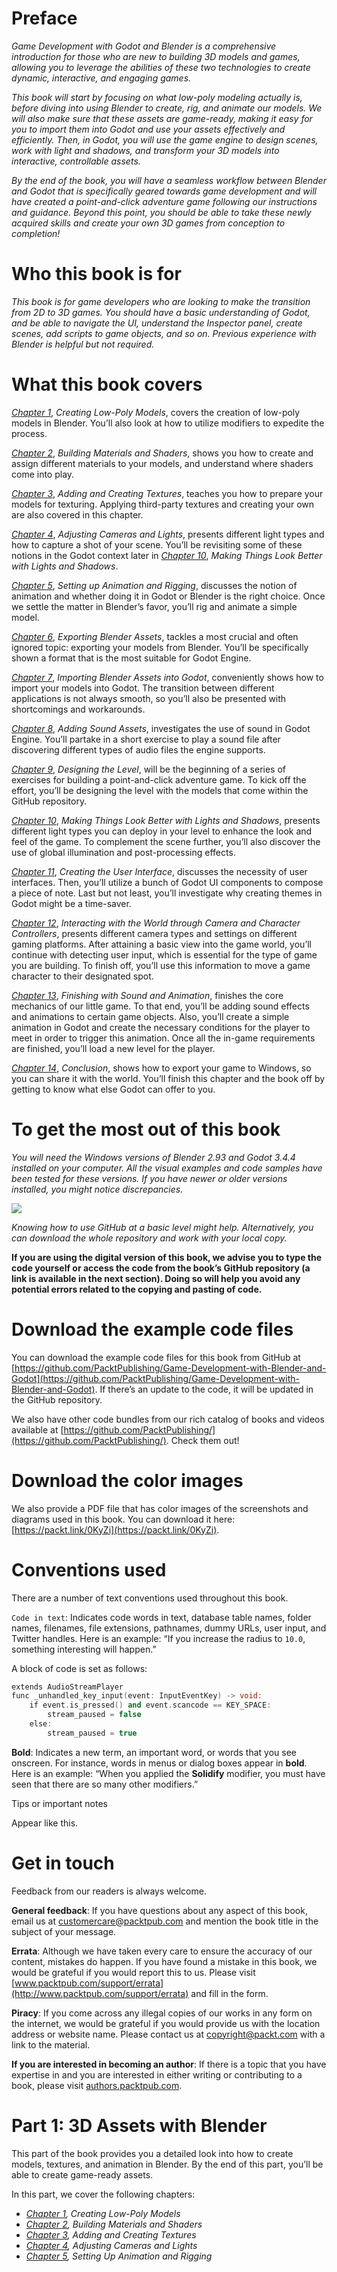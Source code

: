 # Preface

*Game Development with Godot and Blender is a comprehensive introduction for those who are new to building 3D models and games, allowing you to leverage the abilities of these two technologies to create dynamic, interactive, and engaging games.*

*This book will start by focusing on what low-poly modeling actually is, before diving into using Blender to create, rig, and animate our models. We will also make sure that these assets are game-ready, making it easy for you to import them into Godot and use your assets effectively and efficiently. Then, in Godot, you will use the game engine to design scenes, work with light and shadows, and transform your 3D models into interactive, controllable assets.*

*By the end of the book, you will have a seamless workflow between Blender and Godot that is specifically geared towards game development and will have created a point-and-click adventure game following our instructions and guidance. Beyond this point, you should be able to take these newly acquired skills and create your own 3D games from conception to completion!*

# Who this book is for

*This book is for game developers who are looking to make the transition from 2D to 3D games. You should have a basic understanding of Godot, and be able to navigate the UI, understand the Inspector panel, create scenes, add scripts to game objects, and so on. Previous experience with Blender is helpful but not required.*

# What this book covers

[*Chapter 1*](B17473_01.xhtml#_idTextAnchor013), *Creating Low-Poly Models*, covers the creation of low-poly models in Blender. You’ll also look at how to utilize modifiers to expedite the process.

[*Chapter 2*](B17473_02.xhtml#_idTextAnchor032), *Building Materials and Shaders*, shows you how to create and assign different materials to your models, and understand where shaders come into play.

[*Chapter 3*](B17473_03.xhtml#_idTextAnchor042), *Adding and Creating Textures*, teaches you how to prepare your models for texturing. Applying third-party textures and creating your own are also covered in this chapter.

[*Chapter 4*](B17473_04.xhtml#_idTextAnchor060), *Adjusting Cameras and Lights*, presents different light types and how to capture a shot of your scene. You’ll be revisiting some of these notions in the Godot context later in [*Chapter 10*](B17473_10.xhtml#_idTextAnchor165), *Making Things Look Better with Lights and Shadows*.

[*Chapter 5*](B17473_05.xhtml#_idTextAnchor075), *Setting up Animation and Rigging*, discusses the notion of animation and whether doing it in Godot or Blender is the right choice. Once we settle the matter in Blender’s favor, you’ll rig and animate a simple model.

[*Chapter 6*](B17473_06.xhtml#_idTextAnchor092), *Exporting Blender Assets*, tackles a most crucial and often ignored topic: exporting your models from Blender. You’ll be specifically shown a format that is the most suitable for Godot Engine.

[*Chapter 7*](B17473_07.xhtml#_idTextAnchor112), *Importing Blender Assets into Godot*, conveniently shows how to import your models into Godot. The transition between different applications is not always smooth, so you’ll also be presented with shortcomings and workarounds.

[*Chapter 8*](B17473_08.xhtml#_idTextAnchor129), *Adding Sound Assets*, investigates the use of sound in Godot Engine. You’ll partake in a short exercise to play a sound file after discovering different types of audio files the engine supports.

[*Chapter 9*](B17473_09.xhtml#_idTextAnchor146), *Designing the Level*, will be the beginning of a series of exercises for building a point-and-click adventure game. To kick off the effort, you’ll be designing the level with the models that come within the GitHub repository.

[*Chapter 10*](B17473_10.xhtml#_idTextAnchor165), *Making Things Look Better with Lights and Shadows*, presents different light types you can deploy in your level to enhance the look and feel of the game. To complement the scene further, you’ll also discover the use of global illumination and post-processing effects.

[*Chapter 11*](B17473_11.xhtml#_idTextAnchor186), *Creating the User Interface*, discusses the necessity of user interfaces. Then, you’ll utilize a bunch of Godot UI components to compose a piece of note. Last but not least, you’ll investigate why creating themes in Godot might be a time-saver.

[*Chapter 12*](B17473_12.xhtml#_idTextAnchor206), *Interacting with the World through Camera and Character Controllers*, presents different camera types and settings on different gaming platforms. After attaining a basic view into the game world, you’ll continue with detecting user input, which is essential for the type of game you are building. To finish off, you’ll use this information to move a game character to their designated spot.

[*Chapter 13*](B17473_13.xhtml#_idTextAnchor230), *Finishing with Sound and Animation*, finishes the core mechanics of our little game. To that end, you’ll be adding sound effects and animations to certain game objects. Also, you’ll create a simple animation in Godot and create the necessary conditions for the player to meet in order to trigger this animation. Once all the in-game requirements are finished, you’ll load a new level for the player.

[*Chapter 14*](B17473_14.xhtml#_idTextAnchor255), *Conclusion*, shows how to export your game to Windows, so you can share it with the world. You’ll finish this chapter and the book off by getting to know what else Godot can offer to you.

# To get the most out of this book

*You will need the Windows versions of Blender 2.93 and Godot 3.4.4 installed on your computer. All the visual examples and code samples have been tested for these versions. If you have newer or older versions installed, you might notice discrepancies.*

![](img/B17473_Preface_Table.jpg)

*Knowing how to use GitHub at a basic level might help. Alternatively, you can download the whole repository and work with your local copy.*

**If you are using the digital version of this book, we advise you to type the code yourself or access the code from the book’s GitHub repository (a link is available in the next section). Doing so will help you avoid any potential errors related to the copying and pasting of code.**

# Download the example code files

You can download the example code files for this book from GitHub at [https://github.com/PacktPublishing/Game-Development-with-Blender-and-Godot](https://github.com/PacktPublishing/Game-Development-with-Blender-and-Godot). If there’s an update to the code, it will be updated in the GitHub repository.

We also have other code bundles from our rich catalog of books and videos available at [https://github.com/PacktPublishing/](https://github.com/PacktPublishing/). Check them out!

# Download the color images

We also provide a PDF file that has color images of the screenshots and diagrams used in this book. You can download it here: [https://packt.link/0KyZi](https://packt.link/0KyZi).

# Conventions used

There are a number of text conventions used throughout this book.

`Code in text`: Indicates code words in text, database table names, folder names, filenames, file extensions, pathnames, dummy URLs, user input, and Twitter handles. Here is an example: “If you increase the radius to `10.0`, something interesting will happen.”

A block of code is set as follows:

```cpp
extends AudioStreamPlayer
func _unhandled_key_input(event: InputEventKey) -> void:
    if event.is_pressed() and event.scancode == KEY_SPACE:
        stream_paused = false
    else:
        stream_paused = true
```

**Bold**: Indicates a new term, an important word, or words that you see onscreen. For instance, words in menus or dialog boxes appear in **bold**. Here is an example: “When you applied the **Solidify** modifier, you must have seen that there are so many other modifiers.”

Tips or important notes

Appear like this.

# Get in touch

Feedback from our readers is always welcome.

**General feedback**: If you have questions about any aspect of this book, email us at [customercare@packtpub.com](mailto:customercare@packtpub.com) and mention the book title in the subject of your message.

**Errata**: Although we have taken every care to ensure the accuracy of our content, mistakes do happen. If you have found a mistake in this book, we would be grateful if you would report this to us. Please visit [www.packtpub.com/support/errata](http://www.packtpub.com/support/errata) and fill in the form.

**Piracy**: If you come across any illegal copies of our works in any form on the internet, we would be grateful if you would provide us with the location address or website name. Please contact us at [copyright@packt.com](mailto:copyright@packt.com) with a link to the material.

**If you are interested in becoming an author**: If there is a topic that you have expertise in and you are interested in either writing or contributing to a book, please visit [authors.packtpub.com](http://authors.packtpub.com).

# Part 1: 3D Assets with Blender

This part of the book provides you a detailed look into how to create models, textures, and animation in Blender. By the end of this part, you’ll be able to create game-ready assets.

In this part, we cover the following chapters:

*   [*Chapter 1*](B17473_01.xhtml#_idTextAnchor013)*, Creating Low-Poly Models*
*   [*Chapter 2*](B17473_02.xhtml#_idTextAnchor032)*, Building Materials and Shaders*
*   [*Chapter 3*](B17473_03.xhtml#_idTextAnchor042)*, Adding and Creating Textures*
*   [*Chapter 4*](B17473_04.xhtml#_idTextAnchor060)*, Adjusting Cameras and Lights*
*   [*Chapter 5*](B17473_05.xhtml#_idTextAnchor075)*, Setting Up Animation and Rigging*